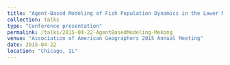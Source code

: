 ```yaml
---
title: "Agent-Based Modeling of Fish Population Dynamics in the Lower Mekong River: Implications of Dams to Fish Habitat Selection, Population Grow Rates, and Reproductive Success of River Carp."
collection: talks
type: "Conference presentation"
permalink: /talks/2015-04-22-AgentBasedModeling-Mekong
venue: "Association of American Geographers 2015 Annual Meeting"
date: 2015-04-22
location: "Chicago, IL"
---
```

